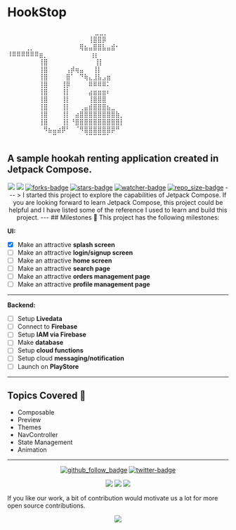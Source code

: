 # HookStop 
<p class="has-line-data" data-line-start="0" data-line-end="15">⠀⠀⠀⠀⠀⠀⠀⠀⠀⠀⠀⠀⠀⠀⠀⠀⠀⠀⠀
                     ⣀⣀⡀⠀⠀⠀⠀<br>
⠀⠀⠀⠀⠀⠀⠀⠀⠀⠀⠀⠀⠀⠀⠀⠀⠀⠀⢸⣿⣿⡿⠀⠀⠀⠀<br>
⠀⠀⠀⠀⢀⡀⠀⠀⠀⠀⠀⠀⠀⠀⠀⠀⢿⣦⣤⣿⣿⣧⣤⣾⠂⠀<br>
⠸⠿⠿⠿⠿⠿⠿⣶⡀⠀⠀⠀⠀⠀⠀⠀⠀⠀ ⢰⡆⠀⠀⠀⠀⠀<br>
⠀⠀⠀⠀⠀⠀⠀⢸⣿⠀⠀⠀⠀⠀⠀⠀⠀⠀⠀ ⢸⡇⠀⠀⠀⠀⠀<br>
⠀⠀⠀⠀⠀⠀⠀⢸⣿⠀⠀⠀⠀⢠⡾⢶⣤⠀⠀⢸⡇⠀⠀⠀⠀⠀<br>
⠀⠀⠀⠀⠀⠀⠀⢸⣿⠀⠀⠀⠀⣿⠁⠀⠙⢷⣄⣸⣧⣠⣶⠀⠀⠀<br>
⠀⠀⠀⠀⠀⠀⠀⢸⣿⠀⠀⠀⢸⡿⠀⠀⠀⠀⠿⠿⠿⠿⠅⠀⠀⠀<br>
⠀⠀⠀⠀⠀⠀⠀⢸⣿⠀⠀⠀⢸⡇⠀⠀⠀⠀⣴⣶⣶⣶⠆⠀⠀⠀<br>
⠀⠀⠀⠀⠀⠀⠀⢸⣿⠀⠀⠀⢸⡇⠀⠀⠀⠀⢸⣿⣿⣿⠀⠀⠀⠀<br>
⠀⠀⠀⠀⠀⠀⠀⢸⣿⠀⠀⠀⢸⡇⠀⠀⢀⣤⣾⣿⣿⣿⣦⣀⠀⠀<br>
⠀⠀⠀⠀⠀⠀⠀⢸⣿⠀⠀⠀⢸⡇⠀⣴⣿⣿⣿⣿⣿⣿⣿⣿⣷⡀<br>
⠀⠀⠀⠀⠀⠀⠀⢸⣿⠀⠀⠀⢸⡇⠘⣿⣿⣿⣿⣿⣿⣿⣿⣿⣿⡇<br>
⠀⠀⠀⠀⠀⠀⠀⠀⠻⣦⣤⣴⡿⠃⠀⠈⠻⣿⣿⣿⣿⣿⣿⡿⠛⠀<br>
⠀⠀⠀⠀⠀⠀⠀⠀⠀⠀⠉⠀⠀⠀⠀⠀⠀⠈⠉⠉⠉⠉⠁⠀⠀⠀</p>

A sample hookah renting application created in Jetpack Compose.
---
<p align="center">
<a href="https://github.com/amannirala13/HookStop/issues"><img src="https://img.shields.io/github/issues/amannirala13/HookStop"></a>
<a href="https://github.com/amannirala13/HookStop/pulls"><img src="https://img.shields.io/github/issues-pr/amannirala13/HookStop"></a>
<a href="https://github.com/amannirala13/HookStop/network/members"><img alt = "forks-badge" src="https://img.shields.io/github/forks/amannirala13/HookStop?color=blueviolet"></a>
<a href="https://github.com/amannirala13/HookStop/stargazers"><img alt = "stars-badge" src="https://img.shields.io/github/stars/amannirala13/HookStop?color=yellow"></a>
<a href="https://github.com/amannirala13/HookStop/watchers"><img alt="watcher-badge" src="https://img.shields.io/github/watchers/amannirala13/HookStop?color=teal"></a>
<a href="https://github.com/amannirala13/HookStop/archive/master.zip"><img alt = "repo_size-badge" src="https://img.shields.io/github/repo-size/amannirala13/HookStop"></a>
---
> I started this project to explore the capabilities of Jetpack Compose. If you are looking forward to learn Jetpack Compose, this project could be helpful and I have listed some of the reference I used to learn and build this project.
---
## Milestones 🚩
This project has the following milestones:

**UI:**
- [x] Make an attractive **splash screen**
- [ ] Make an attractive **login/signup screen**
- [ ] Make an attractive **home screen**
- [ ] Make an attractive **search page**
- [ ] Make an attractive **orders management page**
- [ ] Make an attractive **profile management page**
- ---

**Backend:**
- [ ] Setup **Livedata**
- [ ] Connect to **Firebase**
- [ ] Setup **IAM via Firebase**
- [ ] Make **database**
- [ ] Setup **cloud functions**
- [ ] Setup cloud **messaging/notification**
- [ ] Launch on **PlayStore**

---

## Topics Covered 📖
- Composable
- Preview
- Themes
- NavController
- State Management
- Animation

---
<p align="center">
<a href="https://github.com/amannirala13?tab=followers"><img alt = "github_follow_badge" src="https://img.shields.io/github/followers/amannirala13?label=Follow&style=social"/></a>
<a href = "https://twitter.com/AmanNirala13"><img alt="twitter-badge" src="https://img.shields.io/twitter/follow/amannirala13?label=Follow%20us&style=social"/></a>
</p>

<p align="center">
<a href="https://www.facebook.com/amannirala13"><img src="https://img.shields.io/badge/Follow-Facebook-RoyalBlue"/></a>
<a href="https://www.linkedin.com/in/amannirala13"><img src="https://img.shields.io/badge/Follow-LinkedIn-Blue"/></a>
<a href="https://www.researchgate.net/profile/Aman_Nirala"><img src="https://img.shields.io/badge/Follow-Research Gate-DeepSkyBlue"/></a>

</p>

If you like our work, a bit of contribution would motivate us a lot for more open source contributions.

<p align="center">
<a href="https://www.paypal.me/amannirala13"><img src="https://img.shields.io/badge/Donate-Paypal-blue?style=for-the-badge"></a>
</p>
